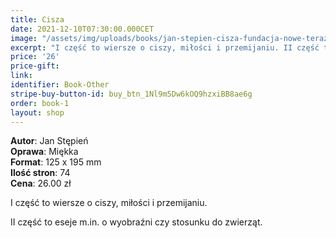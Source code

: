 ```yaml
---
title: Cisza
date: 2021-12-10T07:30:00.000CET
image: "/assets/img/uploads/books/jan-stepien-cisza-fundacja-nowe-teraz-sklep-charytatywny.jpg"
excerpt: "I część to wiersze o ciszy, miłości i przemijaniu. II część to eseje m.in. o wyobraźni czy stosunku do zwierząt. "
price: '26' 
price-gift: 
link: 
identifier: Book-Other
stripe-buy-button-id: buy_btn_1Nl9m5Dw6kOQ9hzxiBB8ae6g
order: book-1
layout: shop
---
```

 
**Autor**: Jan Stępień         
**Oprawa**: Miękka      
**Format**: 125 x 195 mm  
**Ilość stron**: 74     
**Cena**: 26.00 zł

I część to wiersze o ciszy, miłości i przemijaniu.

II część to eseje m.in. o wyobraźni czy stosunku do zwierząt. 